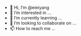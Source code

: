 - 👋 Hi, I’m @eieiyang
- 👀 I’m interested in ...
- 🌱 I’m currently learning ...
- 💞️ I’m looking to collaborate on ...
- 📫 How to reach me ...

<!---
eieiyang/eieiyang is a ✨ special ✨ repository because its `README.md` (this file) appears on your GitHub profile.
You can click the Preview link to take a look at your changes.
--->
